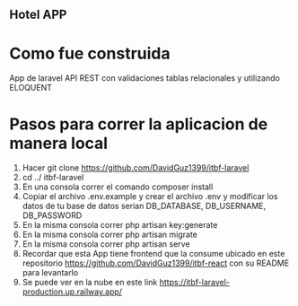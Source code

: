 ## Hotel APP

# Como fue construida

App de laravel API REST con validaciones tablas relacionales y utilizando ELOQUENT

# Pasos para correr la aplicacion de manera local

1. Hacer git clone https://github.com/DavidGuz1399/itbf-laravel
2. cd ../ itbf-laravel
3. En una consola correr el comando composer install
4. Copiar el archivo .env.example y crear el archivo .env y modificar los datos de tu base de datos serian DB_DATABASE, DB_USERNAME, DB_PASSWORD
5. En la misma consola correr php artisan key:generate
6. En la misma consola correr php artisan migrate
7. En la misma consola correr php artisan serve
8. Recordar que esta App tiene frontend que la consume ubicado en este repositorio https://github.com/DavidGuz1399/itbf-react con su README para levantarlo
9. Se puede ver en la nube en este link https://itbf-laravel-production.up.railway.app/


